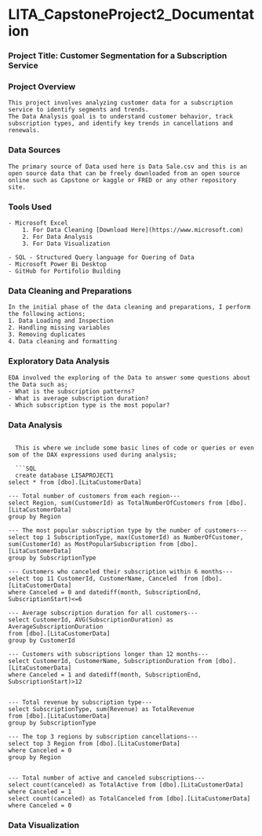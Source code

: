 # LITA_CapstoneProject2_Documentation

### Project Title:  Customer Segmentation for a Subscription Service 

### Project Overview

```
This project involves analyzing customer data for a subscription service to identify segments and trends. 
The Data Analysis goal is to understand customer behavior, track subscription types, and identify key trends in cancellations and renewals. 
```

### Data Sources
```
The primary source of Data used here is Data Sale.csv and this is an open source data that can be freely downloaded from an open source online such as Capstone or kaggle or FRED or any other repository site.
```

### Tools Used

```
- Microsoft Excel 
    1. For Data Cleaning [Download Here](https://www.microsoft.com)
    2. For Data Analysis
    3. For Data Visualization
       
- SQL - Structured Query language for Quering of Data
- Microsoft Power Bi Desktop
- GitHub for Portifolio Building
```

### Data Cleaning and Preparations

```
In the initial phase of the data cleaning and preparations, I perform the following actions;
1. Data Loading and Inspection
2. Handling missing variables
3. Removing duplicates
4. Data cleaning and formatting
```

### Exploratory Data Analysis

```
EDA involved the exploring of the Data to answer some questions about the Data such as;
- What is the subscription patterns?
- What is average subscription duration? 
- Which subscription type is the most popular? 
```

  ### Data Analysis
  
```

  This is where we include some basic lines of code or queries or even som of the DAX expressions used during analysis;

  ```SQL
  create database LISAPROJECT1
select * from [dbo].[LitaCustomerData]

--- Total number of customers from each region---
select Region, sum(CustomerId) as TotalNumberOfCustomers from [dbo].[LitaCustomerData]
group by Region

--- The most popular subscription type by the number of customers---
select top 1 SubscriptionType, max(CustomerId) as NumberOfCustomer, 
sum(CustomerId) as MostPopularSubscription from [dbo].[LitaCustomerData]
group by SubscriptionType

--- Customers who canceled their subscription within 6 months---
select top 11 CustomerId, CustomerName, Canceled  from [dbo].[LitaCustomerData]
where Canceled = 0 and datediff(month, SubscriptionEnd, SubscriptionStart)<=6 

--- Average subscription duration for all customers---
select CustomerId, AVG(SubscriptionDuration) as AverageSubscriptionDuration
from [dbo].[LitaCustomerData]
group by CustomerId

--- Customers with subscriptions longer than 12 months---
select CustomerId, CustomerName, SubscriptionDuration from [dbo].[LitaCustomerData]
where Canceled = 1 and datediff(month, SubscriptionEnd, SubscriptionStart)>12 


--- Total revenue by subscription type---
select SubscriptionType, sum(Revenue) as TotalRevenue
from [dbo].[LitaCustomerData]
group by SubscriptionType

--- The top 3 regions by subscription cancellations---
select top 3 Region from [dbo].[LitaCustomerData]
where Canceled = 0
group by Region


--- Total number of active and canceled subscriptions---
select count(canceled) as TotalActive from [dbo].[LitaCustomerData]
where Canceled = 1 
select count(canceled) as TotalCanceled from [dbo].[LitaCustomerData]
where Canceled = 0
```

### Data Visualization 
